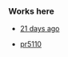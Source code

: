 

### Works here

* [21 days ago](https://github.com/influxdata/influxdb_iox/pull/5110)

* [pr5110](https://github.com/influxdata/influxdb_iox/commit/ad4ea13e9d3c51cab1febc770c51d22a05855ac6)